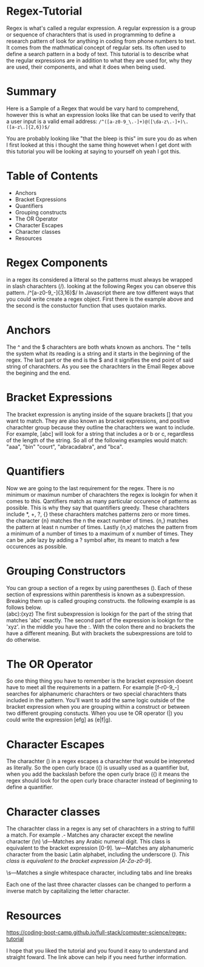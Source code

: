 # Regex-Tutorial
Regex is what's called a regular expression. A regular expression is a group or sequence of charachters that is used in programming to define a research pattern of look for anything in coding from phone numbers to text. It comes from the mathmatical concept of regular sets. Its often used to define a search pattern in a body of text. This tutorial is to describe what the regular expressions are in addition to what they are used for, why they are used, their components, and what it does when being used.

# Summary

Here is a Sample of a Regex that would be vary hard to comprehend, however this is what an expression looks like that can be used to verify that a user input is a valid email address:
`/^([a-z0-9_\.-]+)@([\da-z\.-]+)\.([a-z\.]{2,6})$/`

You are probably looking like "that the bleep is this" im sure you do as when I first looked at this i thought the same thing howevet when I get dont with this tutorial you will be looking at saying to yourself oh yeah I got this. 

# Table of Contents

* Anchors 
* Bracket Expressions
* Quantifiers
* Grouping constructs
* The OR Operator
* Character Escapes 
* Character classes
* Resources

# Regex Components

in a regex its considered a litteral so the patterns must always be wrapped in slash charachters (/). looking at the following Regex you can observe this pattern.
/^[a-z0-9_-]{3,16}$/
In Javascript there are tow different ways that you could write create a regex object. First there is the example above and the second is the constuctor function that uses quotaion marks.

# Anchors

The ^ and the $ charachters are both whats known as anchors.
The ^ tells the system what its reading is a string and it starts in the beginning of the regex. The last part or the end is the $ and it signifies the end point of said string of charachters. As you see the charachters in the Email Regex above the begining and the end.

# Bracket Expressions

The bracket expression is anyting inside of the square brackets [] that you want to match. They are also known as bracket expressions, and positive charachter group because they outline the charachters we want to include. 
For example, [abc] will look for a string that includes a or b or c, regardless of the length of the string. So all of the following examples would match: "aaa", "bin" "court", "abracadabra", and "bca".

# Quantifiers

Now we are going to the last requirement for the regex. There is no minimum or maximun number of charachters the regex is lookgin for when it comes to this. Qantifiers match as many particular occurence of patterns as possible. This is why they say that quantifiers greedy. 
These charachters include *, +, ?, {} these charachters matches patterns zero or more times. the character {n} matches the n the exact number of times. {n,} matches the pattern at least n number of times. Lastly {n,x} matches the pattern from a minimum of a number of times to a maximum of x number of times. They can be ,ade lazy by adding a ? symbol after, its meant to match a few occurences as possible. 

# Grouping Constructors

You can group a section of a regex by using parentheses (). Each of these section of expressions within parenthesis is known as a subexpression. Breaking them up is called grouping constructs. the following example is as follows below.  
(abc):(xyz)
The first subexpression is lookign for the part of the string that matches 'abc' exactly. The second part of the expression is lookign for the 'xyz'. in the middle you have the :. With the colon there and no brackets the have a different meaning. But with brackets the subexpressions are told to do otherwise.

# The OR Operator

So one thing thing you have to remember is the bracket expression doesnt have to meet all the requirements in a pattern. For example [f-r0-9_-] searches for alphanumeric charachters or two special charachters thats included in the pattern. You'll want to add the same logic outside of the bracket expression when you are grouping within a construct or between two different grouping constucts. When you use te OR operator (|) you could write the expression [efg] as (e|f|g).

# Character Escapes

The charachter (\) in a regex escapes a charachter that would be intepreted as literally. So the open curly brace ({) is usually used as a quantifier but, when you add the backslash before the open curly brace (\{) it means the regex should look for the open curly brace character instead of beginning to define a quantifier.

# Character classes

The charachter class in a regex is any set of charachters in a string to fulfill a match. 
For example .- Matches any character except the newline character (\n)
\d—Matches any Arabic numeral digit. This class is equivalent to the bracket expression [0-9].
\w—Matches any alphanumeric character from the basic Latin alphabet, including the underscore (_). This class is equivalent to the bracket expression [A-Za-z0-9_].

\s—Matches a single whitespace character, including tabs and line breaks

Each one of the last three character classes can be changed to perform a inverse match by capitalizing the letter character. 

# Resources 

https://coding-boot-camp.github.io/full-stack/computer-science/regex-tutorial

I hope that you liked the tutorial and you found it easy to understand and straight foward. The link above can help if you need further information.


